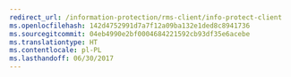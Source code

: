```yaml
---
redirect_url: /information-protection/rms-client/info-protect-client
ms.openlocfilehash: 142d4752991d7a7f12a09ba132e1ded8c8941736
ms.sourcegitcommit: 04eb4990e2bf0004684221592cb93df35e6acebe
ms.translationtype: HT
ms.contentlocale: pl-PL
ms.lasthandoff: 06/30/2017
---
```

